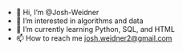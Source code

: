 - 👋 Hi, I’m @Josh-Weidner
- 👀 I’m interested in algorithms and data
- 🌱 I’m currently learning Python, SQL, and HTML
- 📫 How to reach me josh.weidner2@gmail.com
<!---
Josh-Weidner/Josh-Weidner is a ✨ special ✨ repository because its `README.md` (this file) appears on your GitHub profile.
You can click the Preview link to take a look at your changes.
--->
